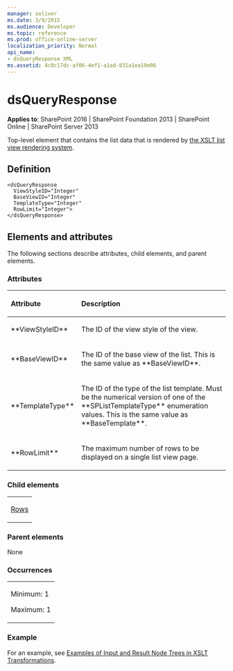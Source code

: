 ```yaml
---
manager: soliver
ms.date: 3/9/2015
ms.audience: Developer
ms.topic: reference
ms.prod: office-online-server
localization_priority: Normal
api_name:
- dsQueryResponse XML
ms.assetid: 4c8c17dc-af06-4ef1-a1ad-831a1ea19e06
---
```


# dsQueryResponse

**Applies to**: SharePoint 2016 | SharePoint Foundation 2013 | SharePoint Online | SharePoint Server 2013

Top-level element that contains the list data that is rendered by [the XSLT list view rendering system](http://msdn.microsoft.com/library/7c1e0b6f-f53f-4379-a2b3-fbbaf2e00593(Office.15).aspx).

## Definition

```
<dsQueryResponse 
  ViewStyleID="Integer" 
  BaseViewID="Integer" 
  TemplateType="Integer" 
  RowLimit="Integer">
</dsQueryResponse>
```

## Elements and attributes

The following sections describe attributes, child elements, and parent elements.

### Attributes

<table>
<colgroup>
<col width="20%" />
<col width="80%" />
</colgroup>
<thead>
<tr class="header">
<th align="left"><p>Attribute</p></th>
<th align="left"><p>Description</p></th>
</tr>
</thead>
<tbody>
<tr class="odd">
<td align="left"><p>**ViewStyleID**</p></td>
<td align="left"><p>The ID of the view style of the view.</p></td>
</tr>
<tr class="even">
<td align="left"><p>**BaseViewID**</p></td>
<td align="left"><p>The ID of the base view of the list. This is the same value as **BaseViewID**.</p></td>
</tr>
<tr class="odd">
<td align="left"><p>**TemplateType**</p></td>
<td align="left"><p>The ID of the type of the list template. Must be the numerical version of one of the **SPListTemplateType** enumeration values. This is the same value as **BaseTemplate**.</p></td>
</tr>
<tr class="even">
<td align="left"><p>**RowLimit**</p></td>
<td align="left"><p>The maximum number of rows to be displayed on a single list view page.</p></td>
</tr>
</tbody>
</table>

### Child elements

<table>
<colgroup>
<col width="100%" />
</colgroup>
<tbody>
<tr class="odd">
<td align="left"><p><a href="rows-dsqueryresponse.md">Rows</a></p></td>
</tr>
</tbody>
</table>

### Parent elements

None


### Occurrences

<table>
<colgroup>
<col width="100%" />
</colgroup>
<tbody>
<tr class="odd">
<td align="left"><p>Minimum: 1</p>
<p>Maximum: 1</p></td>
</tr>
</tbody>
</table>


### Example

For an example, see [Examples of Input and Result Node Trees in XSLT Transformations](http://msdn.microsoft.com/library/cbe88144-25ac-4cd2-8f2a-50e8c271c6ae(Office.15).aspx).








